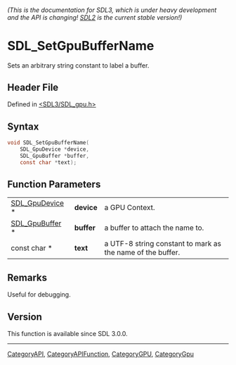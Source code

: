 ###### (This is the documentation for SDL3, which is under heavy development and the API is changing! [SDL2](https://wiki.libsdl.org/SDL2/) is the current stable version!)
# SDL_SetGpuBufferName

Sets an arbitrary string constant to label a buffer.

## Header File

Defined in [<SDL3/SDL_gpu.h>](https://github.com/libsdl-org/SDL/blob/main/include/SDL3/SDL_gpu.h)

## Syntax

```c
void SDL_SetGpuBufferName(
    SDL_GpuDevice *device,
    SDL_GpuBuffer *buffer,
    const char *text);
```

## Function Parameters

|                                  |            |                                                            |
| -------------------------------- | ---------- | ---------------------------------------------------------- |
| [SDL_GpuDevice](SDL_GpuDevice) * | **device** | a GPU Context.                                             |
| [SDL_GpuBuffer](SDL_GpuBuffer) * | **buffer** | a buffer to attach the name to.                            |
| const char *                     | **text**   | a UTF-8 string constant to mark as the name of the buffer. |

## Remarks

Useful for debugging.

## Version

This function is available since SDL 3.0.0.

----
[CategoryAPI](CategoryAPI), [CategoryAPIFunction](CategoryAPIFunction), [CategoryGPU](CategoryGPU), [CategoryGpu](CategoryGpu)


